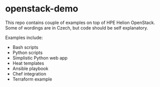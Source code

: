 # openstack-demo

This repo contains couple of examples on top of HPE Helion OpenStack. Some of wordings are in Czech, but code should be self explanatory.

Examples include:
* Bash scripts
* Python scripts
* Simplistic Python web app
* Heat templates
* Ansible playbook
* Chef integration
* Terraform example
